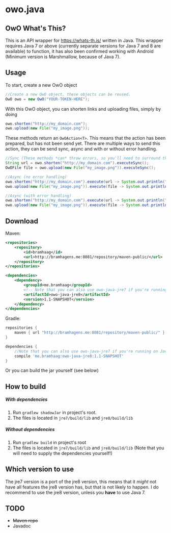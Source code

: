 # owo.java

## OwO What's This?
This is an API wrapper for <https://whats-th.is/> written in Java. 
This wrapper requires Java 7 or above (currently separate versions for Java 7 and 8 are available) to function,
it has also been confirmed working with Android (Minimum version is Marshmallow, because of Java 7).

## Usage
To start, create a new OwO object
```java
//Create a new OwO object, these objects can be reused.
OwO owo = new OwO("YOUR-TOKEN-HERE");
```

With this OwO object, you can shorten links and uploading files, simply by doing
```java
owo.shorten("http://my_domain.com");
owo.upload(new File("my_image.png"));
```
These methods return an `OwOAction<T>`. This means that the action has been prepared, but has not been send yet.
There are multiple ways to send this action, they can be send sync, async and with or without error handling.
```java
//Sync (These methods *can* throw errors, so you'll need to surround them with a try catch block)
String url = owo.shorten("http://my_domain.com").executeSync();
OwOFile file = owo.upload(new File("my_image.png")).executeSync();

//Async (no error handling)
owo.shorten("http://my_domain.com").execute(url -> System.out.println("Shortened link: " + url));
owo.upload(new File("my_image.png")).execute(file -> System.out.println("Image URL: " + file.getUrl()));

//Async (with error handling)
owo.shorten("http://my_domain.com").execute(url -> System.out.println("Shortened link: " + url), throwable -> /* handle error */);
owo.upload(new File("my_image.png")).execute(file -> System.out.println("Image URL: " + file.getUrl()), throwable -> /* handle error */);
```

## Download
Maven:
```xml
<repositories>
    <repository>
        <id>bramhaag</id>
        <url>http://bramhagens.me:8081/repository/maven-public/</url>
    </repository>
</repositories>

<dependencies>
    <dependency>
        <groupId>me.bramhaag</groupId>
        <!-- Note that you can also use owo-java-jre7 if you're running on Java 7 -->
        <artifactId>owo-java-jre8</artifactId>
        <version>1.1-SNAPSHOT</version>
    </dependency>
</dependencies>
```
Gradle:
```groovy
repositories {
    maven { url "http://bramhagens.me:8081/repository/maven-public/" }
}

dependencies {
    //Note that you can also use owo-java-jre7 if you're running on Java 7
    compile 'me.bramhaag:owo-java-jre8:1.1-SNAPSHOT'
}
```

Or you can build the jar yourself (see below)

## How to build
##### With dependencies
1. Run `gradlew shadowJar` in project's root.
2. The files is located in `jre7/build/lib` and `jre8/build/lib`
##### Without dependencies
1. Run `gradlew build` in project's root
2. The files is located in `jre7/build/lib` and `jre8/build/lib` (Note that you will need to supply the dependencies yourself!)

## Which version to use
The jre7 version is a port of the jre8 version, this means that it *might* not have all features the jre8 version has, 
but that is not likely to happen. I do recommend to use the jre8 version, unless you **have** to use Java 7.


## TODO
- ~~Maven repo~~
- Javadoc